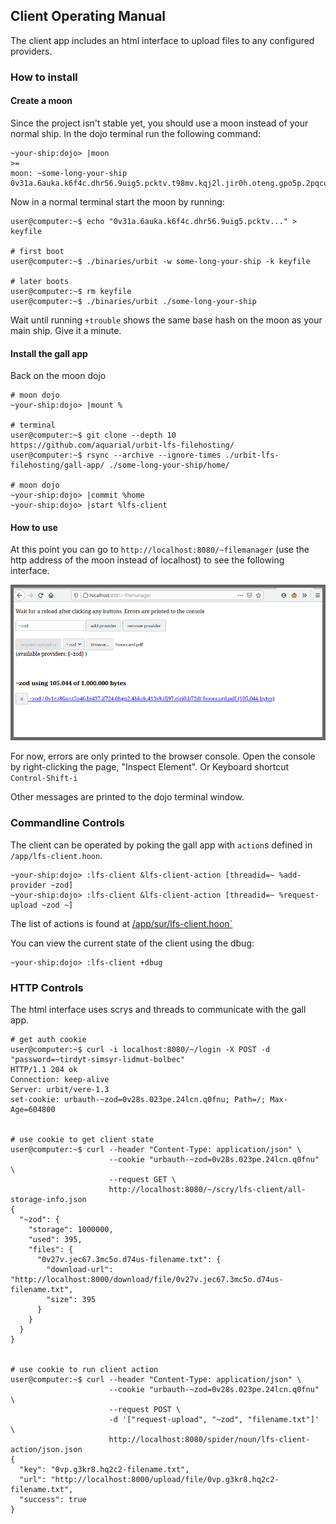 ## Client Operating Manual

The client app includes an html interface to upload files to any configured providers.
### How to install


#### Create a moon

Since the project isn't stable yet, you should use a moon instead of your normal ship. In the dojo terminal run the following command:

```
~your-ship:dojo> |moon
>=
moon: ~some-long-your-ship
0v31a.6auka.k6f4c.dhr56.9uig5.pcktv.t98mv.kqj2l.jir0h.oteng.gpo5p.2pqcu.rm9f6.u6olk.km4vu.pptf4.at2vt.8itjc.vepc9.g83dr.aah3c
```

Now in a normal terminal start the moon by running:

```
user@computer:~$ echo "0v31a.6auka.k6f4c.dhr56.9uig5.pcktv..." > keyfile

# first boot
user@computer:~$ ./binaries/urbit -w some-long-your-ship -k keyfile

# later boots
user@computer:~$ rm keyfile
user@computer:~$ ./binaries/urbit ./some-long-your-ship
```

Wait until running `+trouble` shows the same base hash on the moon as your main ship. Give it a minute.

#### Install the gall app

Back on the moon dojo
```
# moon dojo
~your-ship:dojo> |mount %

# terminal 
user@computer:~$ git clone --depth 10 https://github.com/aquarial/urbit-lfs-filehosting/
user@computer:~$ rsync --archive --ignore-times ./urbit-lfs-filehosting/gall-app/ ./some-long-your-ship/home/

# moon dojo
~your-ship:dojo> |commit %home
~your-ship:dojo> |start %lfs-client
```

#### How to use

At this point you can go to `http://localhost:8080/~filemanager` (use the http address of the moon instead of localhost) to see the following interface.

![demo ui](./interface.png)

For now, errors are only printed to the browser console. Open the console by right-clicking the page, "Inspect Element". Or Keyboard shortcut `Control-Shift-i`

Other messages are printed to the dojo terminal window.

### Commandline Controls

The client can be operated by poking the gall app with `action`s defined in `/app/lfs-client.hoon`.

```
~your-ship:dojo> :lfs-client &lfs-client-action [threadid=~ %add-provider ~zod]
~your-ship:dojo> :lfs-client &lfs-client-action [threadid=~ %request-upload ~zod ~]
```

The list of actions is found at [/app/sur/lfs-client.hoon`](https://github.com/aquarial/urbit-lfs-filehosting/blob/master/gall-app/sur/lfs-client.hoon)


You can view the current state of the client using the dbug:

```
~your-ship:dojo> :lfs-client +dbug
```

### HTTP Controls

The html interface uses scrys and threads to communicate with the gall app.

```
# get auth cookie
user@computer:~$ curl -i localhost:8080/~/login -X POST -d "password=~tirdyt-simsyr-lidmut-bolbec"
HTTP/1.1 204 ok
Connection: keep-alive
Server: urbit/vere-1.3
set-cookie: urbauth-~zod=0v28s.023pe.24lcn.q0fnu; Path=/; Max-Age=604800


# use cookie to get client state
user@computer:~$ curl --header "Content-Type: application/json" \
                      --cookie "urbauth-~zod=0v28s.023pe.24lcn.q0fnu" \
                      --request GET \
                      http://localhost:8080/~/scry/lfs-client/all-storage-info.json
{
  "~zod": {
    "storage": 1000000,
    "used": 395,
    "files": {
      "0v27v.jec67.3mc5o.d74us-filename.txt": {
        "download-url": "http://localhost:8000/download/file/0v27v.jec67.3mc5o.d74us-filename.txt",
        "size": 395
      }
    }
  }
}


# use cookie to run client action
user@computer:~$ curl --header "Content-Type: application/json" \
                      --cookie "urbauth-~zod=0v28s.023pe.24lcn.q0fnu" \
                      --request POST \
                      -d '["request-upload", "~zod", "filename.txt"]' \
                      http://localhost:8080/spider/noun/lfs-client-action/json.json
{
  "key": "0vp.g3kr8.hq2c2-filename.txt",
  "url": "http://localhost:8000/upload/file/0vp.g3kr8.hq2c2-filename.txt",
  "success": true
}
```
